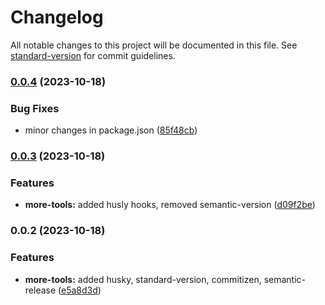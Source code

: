 # Changelog

All notable changes to this project will be documented in this file. See [standard-version](https://github.com/conventional-changelog/standard-version) for commit guidelines.

### [0.0.4](https://github.com/innopreneur/typescript-sdk-boilerplate/compare/v0.0.3...v0.0.4) (2023-10-18)


### Bug Fixes

* minor changes in package.json ([85f48cb](https://github.com/innopreneur/typescript-sdk-boilerplate/commit/85f48cbe0a515bf973b91444750933adace43123))

### [0.0.3](https://github.com/innopreneur/typescript-sdk-boilerplate/compare/v0.0.2...v0.0.3) (2023-10-18)


### Features

* **more-tools:** added husly hooks, removed semantic-version ([d09f2be](https://github.com/innopreneur/typescript-sdk-boilerplate/commit/d09f2be876f8f7469b9a4504bec0244f21c1e2d4))

### 0.0.2 (2023-10-18)


### Features

* **more-tools:** added husky, standard-version, commitizen, semantic-release ([e5a8d3d](https://github.com/innopreneur/typescript-sdk-boilerplate/commit/e5a8d3dab0d08669a971e77d0151d81d15582cf3))
